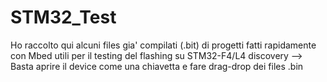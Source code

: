 # STM32_Test

Ho raccolto qui alcuni files gia' compilati (.bit) di progetti fatti rapidamente con Mbed utili per il testing del flashing su STM32-F4/L4 discovery --> Basta aprire il device come una chiavetta e fare drag-drop dei files .bin
